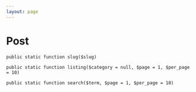 ```yaml
---
layout: page
---
```


# Post

`public static function slug($slug)`

`public static function listing($category = null, $page = 1, $per_page = 10)`

`public static function search($term, $page = 1, $per_page = 10)`
